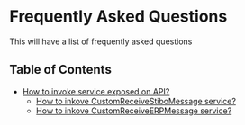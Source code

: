 # Frequently Asked Questions

This will have a list of frequently asked questions

## Table of Contents

* [How to invoke service exposed on API?](/AMSOsram/assets>faq>HowToInvokeServiceExposedOnAPI)
  * [How to inkove CustomReceiveStiboMessage service?](/AMSOsram/assets>faq>HowToInvokeCustomReceiveStiboMessageService)
  * [How to inkove CustomReceiveERPMessage service?](/AMSOsram/assets>faq>HowToInvokeCustomReceiveERPMessageService)
